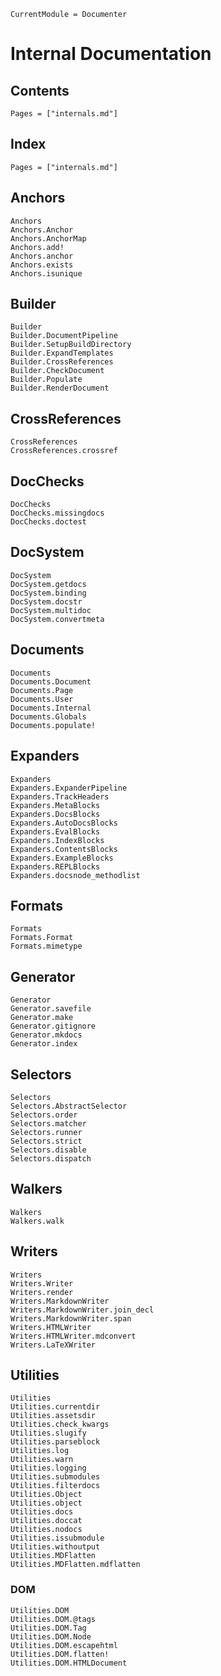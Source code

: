
```@meta
CurrentModule = Documenter
```

# Internal Documentation

## Contents

```@contents
Pages = ["internals.md"]
```

## Index

```@index
Pages = ["internals.md"]
```

## Anchors

```@docs
Anchors
Anchors.Anchor
Anchors.AnchorMap
Anchors.add!
Anchors.anchor
Anchors.exists
Anchors.isunique
```

## Builder

```@docs
Builder
Builder.DocumentPipeline
Builder.SetupBuildDirectory
Builder.ExpandTemplates
Builder.CrossReferences
Builder.CheckDocument
Builder.Populate
Builder.RenderDocument
```

## CrossReferences

```@docs
CrossReferences
CrossReferences.crossref
```

## DocChecks

```@docs
DocChecks
DocChecks.missingdocs
DocChecks.doctest
```

## DocSystem

```@docs
DocSystem
DocSystem.getdocs
DocSystem.binding
DocSystem.docstr
DocSystem.multidoc
DocSystem.convertmeta
```

## Documents

```@docs
Documents
Documents.Document
Documents.Page
Documents.User
Documents.Internal
Documents.Globals
Documents.populate!
```

## Expanders

```@docs
Expanders
Expanders.ExpanderPipeline
Expanders.TrackHeaders
Expanders.MetaBlocks
Expanders.DocsBlocks
Expanders.AutoDocsBlocks
Expanders.EvalBlocks
Expanders.IndexBlocks
Expanders.ContentsBlocks
Expanders.ExampleBlocks
Expanders.REPLBlocks
Expanders.docsnode_methodlist
```

## Formats

```@docs
Formats
Formats.Format
Formats.mimetype
```

## Generator

```@docs
Generator
Generator.savefile
Generator.make
Generator.gitignore
Generator.mkdocs
Generator.index
```

## Selectors

```@docs
Selectors
Selectors.AbstractSelector
Selectors.order
Selectors.matcher
Selectors.runner
Selectors.strict
Selectors.disable
Selectors.dispatch
```

## Walkers

```@docs
Walkers
Walkers.walk
```

## Writers

```@docs
Writers
Writers.Writer
Writers.render
Writers.MarkdownWriter
Writers.MarkdownWriter.join_decl
Writers.MarkdownWriter.span
Writers.HTMLWriter
Writers.HTMLWriter.mdconvert
Writers.LaTeXWriter
```

## Utilities

```@docs
Utilities
Utilities.currentdir
Utilities.assetsdir
Utilities.check_kwargs
Utilities.slugify
Utilities.parseblock
Utilities.log
Utilities.warn
Utilities.logging
Utilities.submodules
Utilities.filterdocs
Utilities.Object
Utilities.object
Utilities.docs
Utilities.doccat
Utilities.nodocs
Utilities.issubmodule
Utilities.withoutput
Utilities.MDFlatten
Utilities.MDFlatten.mdflatten
```

### DOM

```@docs
Utilities.DOM
Utilities.DOM.@tags
Utilities.DOM.Tag
Utilities.DOM.Node
Utilities.DOM.escapehtml
Utilities.DOM.flatten!
Utilities.DOM.HTMLDocument
```
